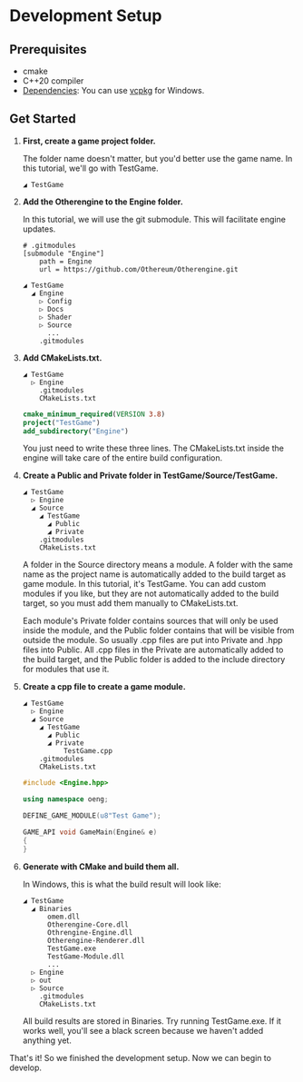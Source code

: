# Development Setup

## Prerequisites

* cmake
* C++20 compiler
* [Dependencies](https://github.com/Othereum/Otherengine#dependencies): You can use [vcpkg](https://github.com/microsoft/vcpkg) for Windows.

## Get Started

1. **First, create a game project folder.**

    The folder name doesn't matter, but you'd better use the game name. In this tutorial, we'll go with TestGame.

    ```text
    ◢ TestGame
    ```

1. **Add the Otherengine to the Engine folder.**

    In this tutorial, we will use the git submodule. This will facilitate engine updates.

    ```properties
    # .gitmodules
    [submodule "Engine"]
        path = Engine
        url = https://github.com/Othereum/Otherengine.git
    ```

    ```text
    ◢ TestGame
      ◢ Engine
        ▷ Config
        ▷ Docs
        ▷ Shader
        ▷ Source
          ...
        .gitmodules
    ```

1. **Add CMakeLists.txt.**

    ```text
    ◢ TestGame
      ▷ Engine
        .gitmodules
        CMakeLists.txt
    ```

    ```cmake
    cmake_minimum_required(VERSION 3.8)
    project("TestGame")
    add_subdirectory("Engine")
    ```

    You just need to write these three lines. The CMakeLists.txt inside the engine will take care of the entire build configuration.

1. **Create a Public and Private folder in TestGame/Source/TestGame.**

    ```text
    ◢ TestGame
      ▷ Engine
      ◢ Source
        ◢ TestGame
          ◢ Public
          ◢ Private
        .gitmodules
        CMakeLists.txt
    ```

    A folder in the Source directory means a module. A folder with the same name as the project name is automatically added to the build target as game module. In this tutorial, it's TestGame. You can add custom modules if you like, but they are not automatically added to the build target, so you must add them manually to CMakeLists.txt.

    Each module's Private folder contains sources that will only be used inside the module, and the Public folder contains that will be visible from outside the module. So usually .cpp files are put into Private and .hpp files into Public. All .cpp files in the Private are automatically added to the build target, and the Public folder is added to the include directory for modules that use it.

1. **Create a cpp file to create a game module.**

    ```text
    ◢ TestGame
      ▷ Engine
      ◢ Source
        ◢ TestGame
          ◢ Public
          ◢ Private
              TestGame.cpp
        .gitmodules
        CMakeLists.txt
    ```

    ```cpp
    #include <Engine.hpp>

    using namespace oeng;

    DEFINE_GAME_MODULE(u8"Test Game");

    GAME_API void GameMain(Engine& e)
    {
    }
    ```

1. **Generate with CMake and build them all.**

    In Windows, this is what the build result will look like:

    ```text
    ◢ TestGame
      ◢ Binaries
          omem.dll
          Otherengine-Core.dll
          Othrengine-Engine.dll
          Otherengine-Renderer.dll
          TestGame.exe
          TestGame-Module.dll
          ...
      ▷ Engine
      ▷ out
      ▷ Source
        .gitmodules
        CMakeLists.txt
    ```

    All build results are stored in Binaries. Try running TestGame.exe. If it works well, you'll see a black screen because we haven't added anything yet.

That's it! So we finished the development setup. Now we can begin to develop.
